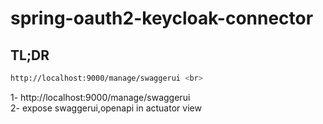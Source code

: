 # spring-oauth2-keycloak-connector

## TL;DR

```bash
http://localhost:9000/manage/swaggerui <br>
```

1- http://localhost:9000/manage/swaggerui <br>
2- expose swaggerui,openapi in actuator view


